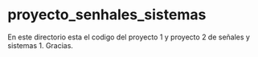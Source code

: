 # proyecto_senhales_sistemas
En este directorio esta el codigo del proyecto 1 y proyecto 2 de señales y sistemas 1.
Gracias.
